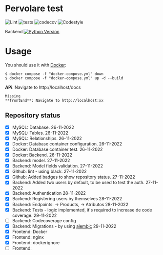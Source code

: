 # Pervolare test
![Lint](https://github.com/selobu/testpervolare/actions/workflows/black.yml/badge.svg)
![tests](https://github.com/selobu/testpervolare/actions/workflows/test.yml/badge.svg)
![codecov](https://codecov.io/gh/selobu/testpervolare/branch/master/graph/badge.svg)
![Codestyle](https://img.shields.io/badge/code%20style-black-000000.svg)

Backend [![Python Version](https://img.shields.io/badge/python-3.8%20%7C%203.9%20%7C%203.10-blue)](https://www.python.org/downloads/release/python-390/)

Usage
======

You should use it with [Docker](https://www.docker.com/):

    $ docker compose -f "docker-compose.yml" down 
    $ docker compose -f "docker-compose.yml" up -d --build

**APi**: Navigate to http://localhost/docs

    Missing
    **frontEnd**: Navigate to http://localhost:xx

Repository status
-----------------

* [x] MySQL: Database. 26-11-2022
* [x] MySQL: Tables. 26-11-2022
* [x] MySQL: Relationships. 26-11-2022
* [x] Docker: Database container configuration. 26-11-2022
* [x] Docker: Database container test. 26-11-2022
* [x] Docker: Backend. 26-11-2022
* [x] Backend: model. 27-11-2022
* [x] Backend: Model fields validation. 27-11-2022
* [x] Github: lint - using black.  27-11-2022
* [x] Github: Added badges to show repository status.  27-11-2022 
* [x] Backend: Added two users by default, to be used to test the auth. 27-11-2022
* [x] Backend: Authentication 28-11-2022 
* [x] Backend: Registering users by themselves 28-11-2022 
* [X] Backend: Endpoints: -> Products, -> Atributos 28-11-2022 
* [x] Backend: Tests - logic implemented, it's required to increase de code coverage. 29-11-2022 
* [ ] Backend: Codecoverage config
* [x] Backend: Migrations - by using [alembic](https://alembic.sqlalchemy.org/en/latest/) 29-11-2022 
* [x] Frontend: Docker
* [x] Frontend: nginx
* [x] Frontend: dockerignore
* [ ] Frontend:

